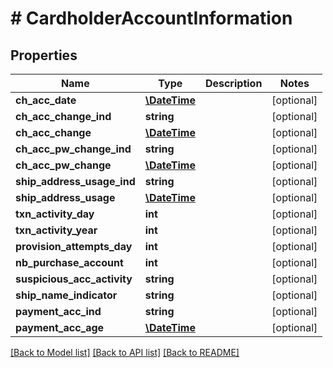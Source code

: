 # # CardholderAccountInformation

## Properties

Name | Type | Description | Notes
------------ | ------------- | ------------- | -------------
**ch_acc_date** | [**\DateTime**](\DateTime.md) |  | [optional]
**ch_acc_change_ind** | **string** |  | [optional]
**ch_acc_change** | [**\DateTime**](\DateTime.md) |  | [optional]
**ch_acc_pw_change_ind** | **string** |  | [optional]
**ch_acc_pw_change** | [**\DateTime**](\DateTime.md) |  | [optional]
**ship_address_usage_ind** | **string** |  | [optional]
**ship_address_usage** | [**\DateTime**](\DateTime.md) |  | [optional]
**txn_activity_day** | **int** |  | [optional]
**txn_activity_year** | **int** |  | [optional]
**provision_attempts_day** | **int** |  | [optional]
**nb_purchase_account** | **int** |  | [optional]
**suspicious_acc_activity** | **string** |  | [optional]
**ship_name_indicator** | **string** |  | [optional]
**payment_acc_ind** | **string** |  | [optional]
**payment_acc_age** | [**\DateTime**](\DateTime.md) |  | [optional]

[[Back to Model list]](../../README.md#models) [[Back to API list]](../../README.md#endpoints) [[Back to README]](../../README.md)
